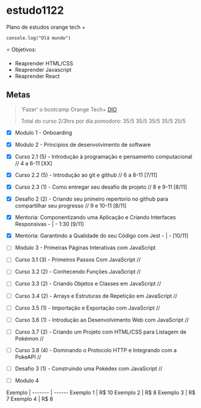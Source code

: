 # estudo1122

Plano de estudos orange tech + 

`` console.log("Olá mundo") ``

⭐ Objetivos:
- Reaprender HTML/CSS
- Reaprender Javascript
- Reaprender React

## Metas
> 'Fazer' o bootcamp Orange Tech+ [DIO](https://web.dio.me/track/orange-tech?tab=mentoring)
> 
> Total do curso 2/3hrs por dia
> pomodoro: 35/5 35/5 35/5 35/5 25/5


- [X] Modulo 1 - Onboarding

- [X] Modulo 2 - Principios de desenvolvimento de software
- [X] Curso 2.1 (5) - Introdução à programação e pensamento computacional // 4 a 6-11 [XX]
- [X] Curso 2.2 (5) - Introdução ao git e github // 6 a 8-11 [7/11]
- [X] Curso 2.3 (1) - Como entregar seu desafio de projeto // 8 e 9-11 [8/11]
- [X] Desafio 2 (2) - Criando seu primeiro repertorio no github para compartilhar seu progresso // 9 e 10-11 [8/11]

- [X] Mentoria: Componentizando uma Aplicação e Criando Interfaces Responsivas - | - 1:30 [9/11]
- [X] Mentoria: Garantindo a Qualidade do seu Código com Jest - | - [10/11]


- [ ] Modulo 3 - Primeiras Páginas Interativas com JavaScript
- [ ] Curso 3.1 (3) - Primeiros Passos Com JavaScript // 
- [ ] Curso 3.2 (2) - Conhecendo Funções JavaScript // 
- [ ] Curso 3.3 (2) - Criando Objetos e Classes em JavaScript //
- [ ] Curso 3.4 (2) - Arrays e Estruturas de Repetição em JavaScript //
- [ ] Curso 3.5 (1) - Importação e Exportação com JavaScript //
- [ ] Curso 3.6 (1) - Introdução ao Desenvolvimento Web com JavaScript //
- [ ] Curso 3.7 (2) - Criando um Projeto com HTML/CSS para Listagem de Pokémon //
- [ ] Curso 3.8 (4) - Dominando o Protocolo HTTP e Integrando com a PokeAPI //
- [ ] Desafio 3 (1) - Construindo uma Pokédex com JavaScript //

- [ ] Modulo 4



Exemplo   | 
------- | ------
Exemplo 1 | R$ 10
Exemplo 2 | R$ 8
Exemplo 3 | R$ 7
Exemplo 4 | R$ 8
